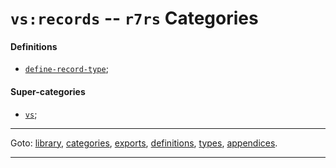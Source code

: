 

<a id='category__r7rs__vs_3a_records'></a>

# `vs:records` -- `r7rs` Categories


<a id='category__r7rs__vs_3a_records__definitions'></a>

#### Definitions

 * [`define-record-type`](../../r7rs/definitions/define-record-type.md#definition__r7rs__define-record-type);


<a id='category__r7rs__vs_3a_records__super-categories'></a>

#### Super-categories

 * [`vs`](../../r7rs/categories/vs.md#category__r7rs__vs);

----

Goto: [library](../../r7rs/_index.md#library__r7rs), [categories](../../r7rs/categories/_index.md#toc__r7rs__categories), [exports](../../r7rs/exports/_index.md#toc__r7rs__exports), [definitions](../../r7rs/definitions/_index.md#toc__r7rs__definitions), [types](../../r7rs/types/_index.md#toc__r7rs__types), [appendices](../../r7rs/appendices/_index.md#toc__r7rs__appendices).

----

